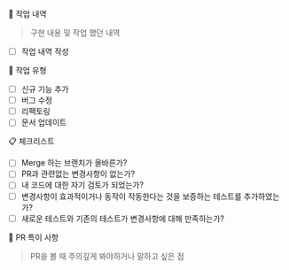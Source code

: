 📙 작업 내역

> 구현 내용 및 작업 했던 내역

- [ ] 작업 내역 작성

📘 작업 유형

- [ ] 신규 기능 추가
- [ ] 버그 수정
- [ ] 리팩토링
- [ ] 문서 업데이트

📋 체크리스트

- [ ] Merge 하는 브랜치가 올바른가?
- [ ] PR과 관련없는 변경사항이 없는가?
- [ ] 내 코드에 대한 자기 검토가 되었는가?
- [ ] 변경사항이 효과적이거나 동작이 작동한다는 것을 보증하는 테스트를 추가하였는가?
- [ ] 새로운 테스트와 기존의 테스트가 변경사항에 대해 만족하는가?

📝 PR 특이 사항

> PR을 볼 때 주의깊게 봐야하거나 말하고 싶은 점
